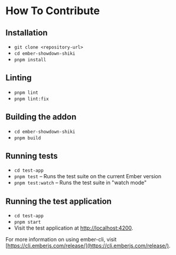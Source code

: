 # How To Contribute

## Installation

- `git clone <repository-url>`
- `cd ember-showdown-shiki`
- `pnpm install`

## Linting

- `pnpm lint`
- `pnpm lint:fix`

## Building the addon

- `cd ember-showdown-shiki`
- `pnpm build`

## Running tests

- `cd test-app`
- `pnpm test` – Runs the test suite on the current Ember version
- `pnpm test:watch` – Runs the test suite in "watch mode"

## Running the test application

- `cd test-app`
- `pnpm start`
- Visit the test application at [http://localhost:4200](http://localhost:4200).

For more information on using ember-cli, visit [https://cli.emberjs.com/release/](https://cli.emberjs.com/release/).
